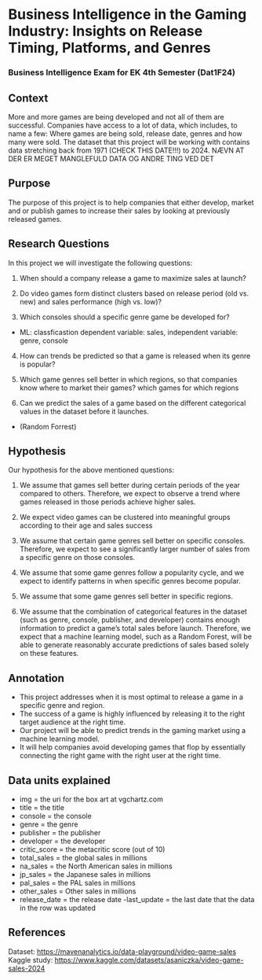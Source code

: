 # Business Intelligence in the Gaming Industry: Insights on Release Timing, Platforms, and Genres
### Business Intelligence Exam for EK 4th Semester (Dat1F24)

## Context
More and more games are being developed and not all of them are successful. Companies have access to a lot of data, which includes, to name a few: Where games are being sold, release date, genres and how many were sold. The dataset that this project will be working with contains data stretching back from 1971 (CHECK THIS DATE!!!) to 2024. NÆVN AT DER ER MEGET MANGLEFULD DATA OG ANDRE TING VED DET

## Purpose
The purpose of this project is to help companies that either develop, market and or publish games to increase their sales by looking at previously released games.

## Research Questions
In this project we will investigate the following questions:

1) When should a company release a game to maximize sales at launch?

2) Do video games form distinct clusters based on release period (old vs. new) and sales performance (high vs. low)?

3) Which consoles should a specific genre game be developed for?
- ML: classficastion dependent variable: sales, independent variable: genre, console

4) How can trends be predicted so that a game is released when its genre is popular?

5) Which game genres sell better in which regions, so that companies know where to market their games? which games for which regions

6) Can we predict the sales of a game based on the different categorical values in the dataset before it launches.
- (Random Forrest)



## Hypothesis
Our hypothesis for the above mentioned questions:

1) We assume that games sell better during certain periods of the year compared to others. Therefore, we expect to observe a trend where games released in those periods achieve higher sales.

2) We expect video games can be clustered into meaningful groups according to their age and sales success

3) We assume that certain game genres sell better on specific consoles. Therefore, we expect to see a significantly larger number of sales from a specific genre on those consoles.

4) We assume that some game genres follow a popularity cycle, and we expect to identify patterns in when specific genres become popular.

5) We assume that some game genres sell better in specific regions.

6) We assume that the combination of categorical features in the dataset (such as genre, console, publisher, and developer) contains enough information to predict a game’s total sales before launch. Therefore, we expect that a machine learning model, such as a Random Forest, will be able to generate reasonably accurate predictions of sales based solely on these features.


## Annotation
- This project addresses when it is most optimal to release a game in a specific genre and region.
- The success of a game is highly influenced by releasing it to the right target audience at the right time.
- Our project will be able to predict trends in the gaming market using a machine learning model.
- It will help companies avoid developing games that flop by essentially connecting the right game with the right user at the right time.

## Data units explained
- img = the uri for the box art at vgchartz.com
- title = the title
- console = the console
- genre = the genre
- publisher = the publisher
- developer = the developer
- critic_score = the metacritic score (out of 10)
- total_sales = the global sales in millions
- na_sales = the North American sales in millions
- jp_sales = the Japanese sales in millions
- pal_sales = the PAL sales in millions
- other_sales = Other sales in millions
- release_date = the release date
-last_update = the last date that the data in the row was updated


## References
Dataset: https://mavenanalytics.io/data-playground/video-game-sales
Kaggle study: https://www.kaggle.com/datasets/asaniczka/video-game-sales-2024